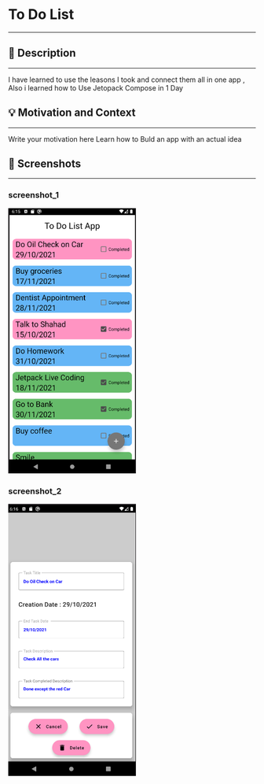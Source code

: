 # To Do List
---

<!--- Replace <Husam Metro> with your Github Username and <HusamTuwaiq/ToDoListApp> with the name of your repository. -->
<!--- You can find both of these in the url bar when you open your repository in github. -->


## :scroll: Description
---
I have learned to use the leasons I took and connect them all in one app , Also i learned how to Use Jetopack Compose in 1 Day 

## :bulb: Motivation and Context
---
Write your motivation here
Learn how to Buld an app with an actual idea 

## :camera_flash: Screenshots
---
### screenshot_1
<img src="/results/screenshot_1.png" width="260">

### screenshot_2
<img src="/results/screenshot_2.png" width="260">
